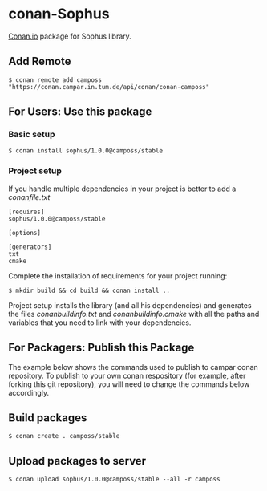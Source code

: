 # conan-Sophus

[Conan.io](https://conan.io) package for Sophus library. 

## Add Remote

    $ conan remote add camposs "https://conan.campar.in.tum.de/api/conan/conan-camposs"

## For Users: Use this package

### Basic setup

    $ conan install sophus/1.0.0@camposs/stable
    
### Project setup

If you handle multiple dependencies in your project is better to add a *conanfile.txt*
    
    [requires]
    sophus/1.0.0@camposs/stable

    [options]
    
    [generators]
    txt
    cmake

Complete the installation of requirements for your project running:</small></span>

    $ mkdir build && cd build && conan install .. 

Project setup installs the library (and all his dependencies) and generates the files *conanbuildinfo.txt* and *conanbuildinfo.cmake* with all the paths and variables that you need to link with your dependencies.

## For Packagers: Publish this Package

The example below shows the commands used to publish to campar conan repository. To publish to your own conan respository (for example, after forking this git repository), you will need to change the commands below accordingly. 

## Build packages

    $ conan create . camposs/stable    

## Upload packages to server

    $ conan upload sophus/1.0.0@camposs/stable --all -r camposs    
